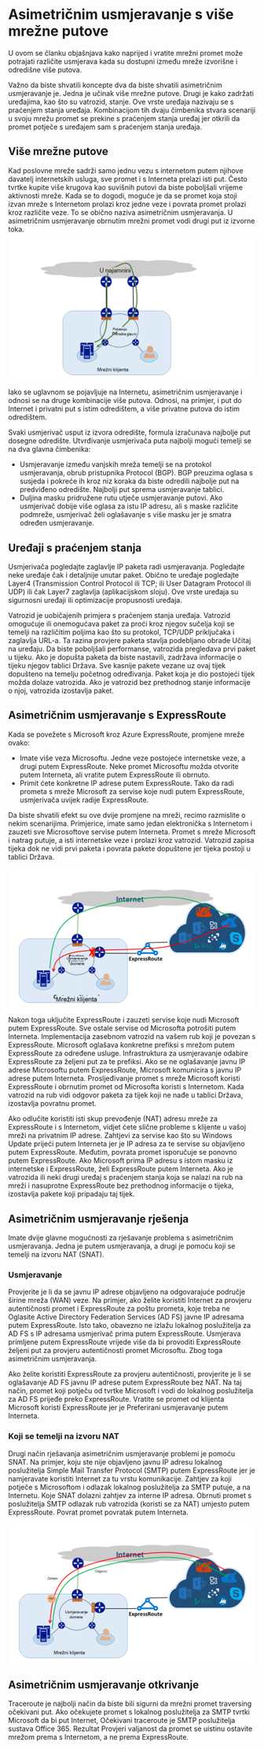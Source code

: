 <properties
   pageTitle="Usmjeravanje asimetričnim | Microsoft Azure"
   description="U ovom se članku vodit će vas kroz problemi klijenta možda će biti namijenjeno s asimetričnim usmjeravanju u mrežu koja ima više veza na odredište."
   documentationCenter="na"
   services="expressroute"
   authors="osamazia"
   manager="carmonm"
   editor=""/>
<tags
   ms.service="expressroute"
   ms.devlang="na"
   ms.topic="get-started-article"
   ms.tgt_pltfrm="na"
   ms.workload="infrastructure-services"
   ms.date="10/10/2016"
   ms.author="osamazia"/>

# <a name="asymmetric-routing-with-multiple-network-paths"></a>Asimetričnim usmjeravanje s više mrežne putove

U ovom se članku objašnjava kako naprijed i vratite mrežni promet može potrajati različite usmjerava kada su dostupni između mreže izvorišne i odredišne više putova.

Važno da biste shvatili koncepte dva da biste shvatili asimetričnim usmjeravanje je. Jedna je učinak više mrežne putove. Drugi je kako zadržati uređajima, kao što su vatrozid, stanje. Ove vrste uređaja nazivaju se s praćenjem stanja uređaja. Kombinacijom tih dvaju čimbenika stvara scenariji u svoju mrežu promet se prekine s praćenjem stanja uređaj jer otkrili da promet potječe s uređajem sam s praćenjem stanja uređaja.

## <a name="multiple-network-paths"></a>Više mrežne putove

Kad poslovne mreže sadrži samo jednu vezu s internetom putem njihove davatelj internetskih usluga, sve promet i s Interneta prelazi isti put. Često tvrtke kupite više krugova kao suvišnih putovi da biste poboljšali vrijeme aktivnosti mreže. Kada se to dogodi, moguće je da se promet koja stoji izvan mreže s Internetom prolazi kroz jedne veze i povrata promet prolazi kroz različite veze. To se obično naziva asimetričnim usmjeravanja. U asimetričnim usmjeravanje obrnutim mrežni promet vodi drugi put iz izvorne toka.

![Mreža s više putova](./media/expressroute-asymmetric-routing/AsymmetricRouting3.png)

Iako se uglavnom se pojavljuje na Internetu, asimetričnim usmjeravanje i odnosi se na druge kombinacije više putova. Odnosi, na primjer, i put do Internet i privatni put s istim odredištem, a više privatne putova do istim odredištem.

Svaki usmjerivač usput iz izvora odredište, formula izračunava najbolje put dosegne odredište. Utvrđivanje usmjerivača puta najbolji mogući temelji se na dva glavna čimbenika:

-   Usmjeravanje između vanjskih mreža temelji se na protokol usmjeravanja, obrub pristupnika Protocol (BGP). BGP preuzima oglasa s susjeda i pokreće ih kroz niz koraka da biste odredili najbolje put na predviđeno odredište. Najbolji put sprema usmjeravanje tablici.
-   Duljina masku pridružene rutu utječe usmjeravanje putovi. Ako usmjerivač dobije više oglasa za istu IP adresu, ali s maske različite podmreže, usmjerivač želi oglašavanje s više masku jer je smatra određen usmjeravanje.

## <a name="stateful-devices"></a>Uređaji s praćenjem stanja

Usmjerivača pogledajte zaglavlje IP paketa radi usmjeravanja. Pogledajte neke uređaje čak i detaljnije unutar paket. Obično te uređaje pogledajte Layer4 (Transmission Control Protocol ili TCP; ili User Datagram Protocol ili UDP) ili čak Layer7 zaglavlja (aplikacijskom sloju). Ove vrste uređaja su sigurnosni uređaji ili optimizacije propusnosti uređaja. 

Vatrozid je uobičajenih primjera s praćenjem stanja uređaja. Vatrozid omogućuje ili onemogućava paket za proći kroz njegov sučelja koji se temelji na različitim poljima kao što su protokol, TCP/UDP priključaka i zaglavlja URL-a. Ta razina provjere paketa stavlja podebljano obrade Učitaj na uređaju. Da biste poboljšali performanse, vatrozida pregledava prvi paket u tijeku. Ako je dopušta paketa da biste nastavili, zadržava informacije o tijeku njegov tablici Država. Sve kasnije pakete vezane uz ovaj tijek dopušteno na temelju početnog određivanja. Paket koja je dio postojeći tijek možda dolaze vatrozida. Ako je vatrozid bez prethodnog stanje informacije o njoj, vatrozida izostavlja paket.

## <a name="asymmetric-routing-with-expressroute"></a>Asimetričnim usmjeravanje s ExpressRoute

Kada se povežete s Microsoft kroz Azure ExpressRoute, promjene mreže ovako:

-   Imate više veza Microsoftu. Jedne veze postojeće internetske veze, a drugi putem ExpressRoute. Neke promet Microsoftu možda otvorite putem Interneta, ali vratite putem ExpressRoute ili obrnuto.
-   Primit ćete konkretne IP adrese putem ExpressRoute. Tako da radi prometa s mreže Microsoft za servise koje nudi putem ExpressRoute, usmjerivača uvijek radije ExpressRoute.

Da biste shvatili efekt su ove dvije promjene na mreži, recimo razmislite o nekim scenarijima. Primjerice, imate samo jedan elektronička s Internetom i zauzeti sve Microsoftove servise putem Interneta. Promet s mreže Microsoft i natrag putuje, a isti internetske veze i prolazi kroz vatrozid. Vatrozid zapisa tijeka dok ne vidi prvi paketa i povrata pakete dopuštene jer tijeka postoji u tablici Država.

![Asimetričnim usmjeravanje s ExpressRoute](./media/expressroute-asymmetric-routing/AsymmetricRouting1.png)


Nakon toga uključite ExpressRoute i zauzeti servise koje nudi Microsoft putem ExpressRoute. Sve ostale servise od Microsofta potrošiti putem Interneta. Implementacija zasebnom vatrozid na vašem rub koji je povezan s ExpressRoute. Microsoft oglašava konkretne prefiksi s mrežom putem ExpressRoute za određene usluge. Infrastruktura za usmjeravanje odabire ExpressRoute za željeni put za te prefiksi. Ako se ne oglašavanje javnu IP adrese Microsoftu putem ExpressRoute, Microsoft komunicira s javnu IP adrese putem Interneta. Prosljeđivanje promet s mreže Microsoft koristi ExpressRoute i obrnutim promet od Microsofta koristi s Internetom. Kada vatrozid na rub vidi odgovor paketa za tijek koji ne nađe u tablici Država, izostavlja povratnu promet.

Ako odlučite koristiti isti skup prevođenje (NAT) adresu mreže za ExpressRoute i s Internetom, vidjet ćete slične probleme s klijente u vašoj mreži na privatnim IP adrese. Zahtjevi za servise kao što su Windows Update prijeći putem Interneta jer je IP adresa za te servise su objavljeno putem ExpressRoute. Međutim, povrata promet isporučuje se ponovno putem ExpressRoute. Ako Microsoft prima IP adresu s istom masku iz internetske i ExpressRoute, želi ExpressRoute putem Interneta. Ako je vatrozida ili neki drugi uređaj s praćenjem stanja koja se nalazi na rub na mreži i nasuprotne ExpressRoute bez prethodnog informacije o tijeka, izostavlja pakete koji pripadaju taj tijek.

## <a name="asymmetric-routing-solutions"></a>Asimetričnim usmjeravanje rješenja

Imate dvije glavne mogućnosti za rješavanje problema s asimetričnim usmjeravanja. Jedna je putem usmjeravanja, a drugi je pomoću koji se temelji na izvoru NAT (SNAT).

### <a name="routing"></a>Usmjeravanje

Provjerite je li da se javnu IP adrese objavljeno na odgovarajuće područje širine mreža (WAN) veze. Na primjer, ako želite koristiti Internet za provjeru autentičnosti promet i ExpressRoute za poštu prometa, koje treba ne Oglasite Active Directory Federation Services (AD FS) javne IP adresama putem ExpressRoute. Isto tako, obavezno ne izlažu lokalnog poslužitelja za AD FS s IP adresama usmjerivač prima putem ExpressRoute. Usmjerava primljene putem ExpressRoute vrijede više da bi provoditi ExpressRoute željeni put za provjeru autentičnosti promet Microsoftu. Zbog toga asimetričnim usmjeravanja.

Ako želite koristiti ExpressRoute za provjeru autentičnosti, provjerite je li se oglašavanje AD FS javnu IP adrese putem ExpressRoute bez NAT. Na taj način, promet koji potječu od tvrtke Microsoft i vodi do lokalnog poslužitelja za AD FS prijeđe preko ExpressRoute. Vratite se promet od klijenta Microsoft koristi ExpressRoute jer je Preferirani usmjeravanje putem Interneta.

### <a name="source-based-nat"></a>Koji se temelji na izvoru NAT

Drugi način rješavanja asimetričnim usmjeravanje problemi je pomoću SNAT. Na primjer, koju ste nije objavljeno javnu IP adresu lokalnog poslužitelja Simple Mail Transfer Protocol (SMTP) putem ExpressRoute jer je namjeravate koristiti Internet za tu vrstu komunikacije. Zahtjev za koji potječe s Microsoftom i odlazak lokalnog poslužitelja za SMTP putuje, a na Internetu. Koje SNAT dolazni zahtjev za interne IP adresa. Obrnuti promet s poslužitelja SMTP odlazak rub vatrozida (koristi se za NAT) umjesto putem ExpressRoute. Povrat promet povratak putem Interneta.


![Mrežna konfiguracija koji se temelji na izvoru NAT](./media/expressroute-asymmetric-routing/AsymmetricRouting2.png)

## <a name="asymmetric-routing-detection"></a>Asimetričnim usmjeravanje otkrivanje

Traceroute je najbolji način da biste bili sigurni da mrežni promet traversing očekivani put. Ako očekujete promet s lokalnog poslužitelja za SMTP tvrtki Microsoft da bi put Internet, Očekivani traceroute je SMTP poslužitelja sustava Office 365. Rezultat Provjeri valjanost da promet se uistinu ostavite mrežom prema s Internetom, a ne prema ExpressRoute.
